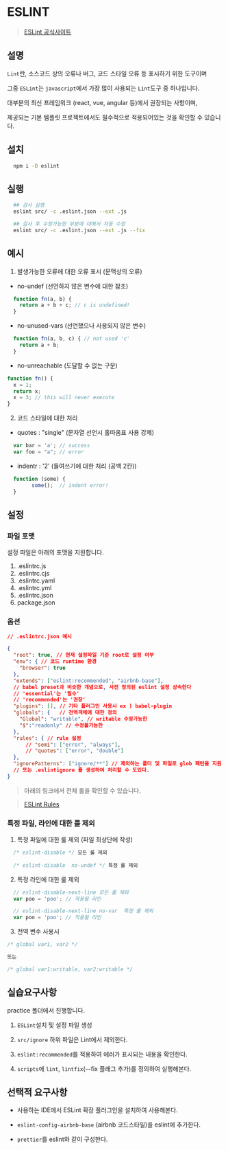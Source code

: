 # ESLINT

> [ESLint 공식사이트](https://eslint.org/)

## 설명

`Lint`란, 소스코드 상의 오류나 버그, 코드 스타일 오류 등 표시하기 위한 도구이며

그중 `ESLint`는 `javascript`에서 가장 많이 사용되는 `Lint`도구 중 하나입니다.

대부분의 최신 프레임워크 (react, vue, angular 등)에서 권장되는 사항이며,

제공되는 기본 템플릿 프로젝트에서도 필수적으로 적용되어있는 것을 확인할 수 있습니다.


## 설치

```bash
  npm i -D eslint
```

## 실행

```bash
  ## 검사 실행
  eslint src/ -c .eslint.json --ext .js

  ## 검사 후 수정가능한 부분에 대해서 자동 수정
  eslint src/ -c .eslint.json --ext .js --fix
```


## 예시

1. 발생가능한 오류에 대한 오류 표시 (문맥상의 오류)

  -  no-undef  (선언하지 않은 변수에 대한 참조)
  ```js
    function fn(a, b) {
      return a + b + c; // c is undefined!
    }
  ```

  - no-unused-vars (선언했으나 사용되지 않은 변수)
  ```js
    function fn(a, b, c) { // not used 'c'
      return a + b;
    }
  ```

  - no-unreachable (도달할 수 없는 구문)
  ```js
  function fn() {
    x = 1;
    return x;
    x = 3; // this will never execute
  }
  ```

2. 코드 스타일에 대한 처리

  - quotes : "single" (문자열 선언시 홀따옴표 사용 강제)
  ```js
    var bar = 'a'; // success
    var foo = "a"; // error
  ```
  
  - indentr : '2' (들여쓰기에 대한 처리 (공백 2칸))
  ```js
    function (some) {
          some();  // indent error!
    }
  ```

## 설정

### 파일 포맷
설정 파일은 아래의 포맷을 지원합니다.
1. .eslintrc.js
2. .eslintrc.cjs
3. .eslintrc.yaml
4. .eslintrc.yml
5. .eslintrc.json
6. package.json

### 옵션


```json
// .eslintrc.json 예시

{
  "root": true, // 현재 설정파일 기준 root로 설정 여부
  "env": { // 코드 runtime 환경
    "browser": true
  },
  "extends": ["eslint:recommended", "airbnb-base"], 
  // babel preset과 비슷한 개념으로, 사전 정의된 eslint 설정 상속한다
  // 'essential'는 '필수'
  // 'recommended'는 '권장'
  "plugins": [], // 기타 플러그인 사용시 ex ) babel-plugin
  "globals": {   // 전역객체에 대한 정의
    "Global": "writable", // writable 수정가능한
    "$":"readonly" // 수정불가능한
  },
  "rules": { // rule 설정
      // "semi": ["error", "always"],
      // "quotes": ["error", "double"]
  },
  "ignorePatterns": ["ignore/**"] // 제외하는 폴더 및 파일로 glob 패턴을 지원
  // 또는 .eslintignore 를 생성하여 처리할 수 도있다.
}
```
> 아래의 링크에서 전체 룰을 확인할 수 있습니다.

> [ESLint Rules](https://eslint.org/docs/rules/)

### 특정 파일, 라인에 대한 룰 제외

1. 특정 파일에 대한 룰 제외 (파일 최상단에 작성)
```js
  /* eslint-disable */ 모든 룰 제외
  
  /* eslint-disable  no-undef */ 특정 룰 제외
```

2. 특정 라인에 대한 룰 제외

```js
  // eslint-disable-next-line 모든 룰 제외
  var poo = 'poo'; // 적용될 라인
```

```js
  // eslint-disable-next-line no-var  특정 룰 제외
  var poo = 'poo'; // 적용될 라인
```

3. 전역 변수 사용시
```js
/* global var1, var2 */

또는

/* global var1:writable, var2:writable */
```

## 실습요구사항
  
  practice 폴더에서 진행합니다.

  1. `ESLint`설치 및 설정 파일 생성

  2. `src/ignore` 하위 파일은 Lint에서 제외한다.
  
  3. `eslint:recommended`를 적용하여 에러가 표시되는 내용을 확인한다.

  4. `scripts`에 `lint`, `lintfix`(--fix 플래그 추가)를 정의하여 실행해본다.

## 선택적 요구사항

  - 사용하는 IDE에서 ESLint 확장 플러그인을 설치하여 사용해본다.

  - `eslint-config-airbnb-base` (airbnb 코드스타일)을 eslint에 추가한다.

  - `prettier`를 eslint와 같이 구성한다.